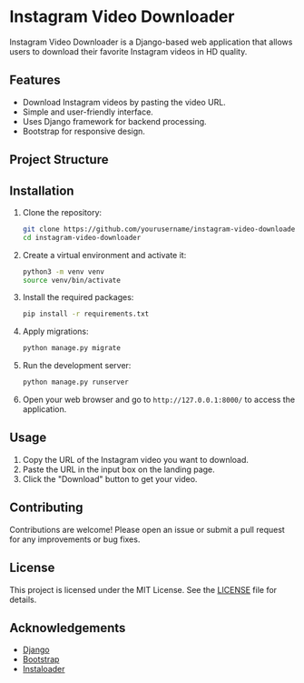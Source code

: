 # Instagram Video Downloader

Instagram Video Downloader is a Django-based web application that allows users to download their favorite Instagram videos in HD quality. 

## Features

- Download Instagram videos by pasting the video URL.
- Simple and user-friendly interface.
- Uses Django framework for backend processing.
- Bootstrap for responsive design.

## Project Structure

## Installation

1. Clone the repository:
    ```sh
    git clone https://github.com/yourusername/instagram-video-downloader.git
    cd instagram-video-downloader
    ```

2. Create a virtual environment and activate it:
    ```sh
    python3 -m venv venv
    source venv/bin/activate
    ```

3. Install the required packages:
    ```sh
    pip install -r requirements.txt
    ```

4. Apply migrations:
    ```sh
    python manage.py migrate
    ```

5. Run the development server:
    ```sh
    python manage.py runserver
    ```

6. Open your web browser and go to `http://127.0.0.1:8000/` to access the application.

## Usage

1. Copy the URL of the Instagram video you want to download.
2. Paste the URL in the input box on the landing page.
3. Click the "Download" button to get your video.

## Contributing

Contributions are welcome! Please open an issue or submit a pull request for any improvements or bug fixes.

## License

This project is licensed under the MIT License. See the [LICENSE](LICENSE) file for details.

## Acknowledgements

- [Django](https://www.djangoproject.com/)
- [Bootstrap](https://getbootstrap.com/)
- [Instaloader](https://instaloader.github.io/)
